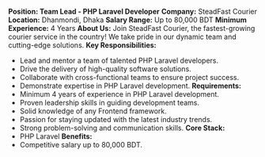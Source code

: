 **Position: Team Lead - PHP Laravel Developer**
**Company:** SteadFast Courier
**Location:** Dhanmondi, Dhaka
**Salary Range:** Up to 80,000 BDT
**Minimum Experience:** 4 Years
**About Us:**
Join SteadFast Courier, the fastest-growing courier service in the country! We take pride in our dynamic team and cutting-edge solutions.
**Key Responsibilities:**
- Lead and mentor a team of talented PHP Laravel developers.
- Drive the delivery of high-quality software solutions.
- Collaborate with cross-functional teams to ensure project success.
- Demonstrate expertise in PHP Laravel development.
**Requirements:**
- Minimum 4 years of experience in PHP Laravel development.
- Proven leadership skills in guiding development teams.
- Solid knowledge of any Frontend framework.
- Passion for staying updated with the latest industry trends.
- Strong problem-solving and communication skills.
**Core Stack:**
- PHP Laravel
**Benefits:**
- Competitive salary up to 80,000 BDT.
